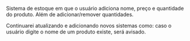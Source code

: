 Sistema de estoque em que o usuário adiciona nome, preço e quantidade do produto. Além de adicionar/remover quantidades.

Continuarei atualizando e adicionando novos sistemas como: caso o usuário digite o nome de um produto existe, será avisado.

